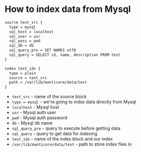 # How to index data from Mysql

```txt
source text_src {
  type = mysql
  sql_host = localhost
  sql_user = usr
  sql_pass = pwd
  sql_db = db
  sql_query_pre = SET NAMES utf8
  sql_query = SELECT id, name, description FROM test
}

index text_idx {
  type = plain
  source = text_src
  path = /var/lib/manticore/data/test
}
```

- `text_src` - name of the source block
- `type = mysql` - we're going to index data directly from Mysql
- `localhost` - Mysql host
- `usr` - Mysql auth user
- `pwd` - Mysql auth password
- `db` - Mysql db name
- `sql_query_pre` - query to execute before getting data
- `sql_query` - query to get data for indexing
- `text_idx` - name of the index block and our index
- `/var/lib/manticore/data/test` - path to store index files in


